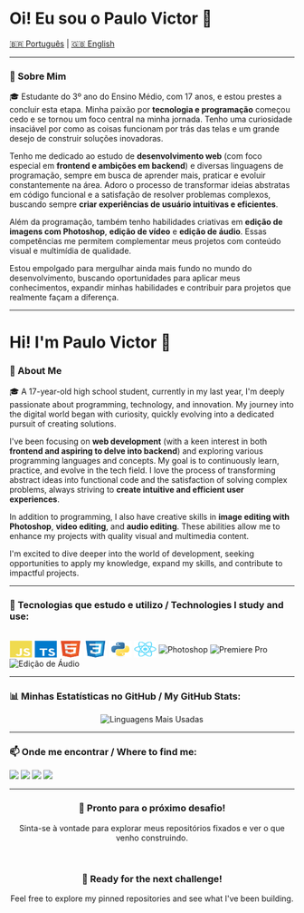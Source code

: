 <h1>Oi! Eu sou o Paulo Victor 👋</h1>

<p>
  <a href="#portugues">🇧🇷 Português</a> | <a href="#english">🇬🇧 English</a>
</p>

---

<a id="portugues"></a>
### 🌟 Sobre Mim

<p>
  🎓 Estudante do 3º ano do Ensino Médio, com 17 anos, e estou prestes a concluir esta etapa. Minha paixão por <b>tecnologia e programação</b> começou cedo e se tornou um foco central na minha jornada. Tenho uma curiosidade insaciável por como as coisas funcionam por trás das telas e um grande desejo de construir soluções inovadoras.
</p>
<p>
  Tenho me dedicado ao estudo de <b>desenvolvimento web</b> (com foco especial em <b>frontend e ambições em backend</b>) e diversas linguagens de programação, sempre em busca de aprender mais, praticar e evoluir constantemente na área. Adoro o processo de transformar ideias abstratas em código funcional e a satisfação de resolver problemas complexos, buscando sempre <b>criar experiências de usuário intuitivas e eficientes</b>.
</p>
<p>
  Além da programação, também tenho habilidades criativas em <b>edição de imagens com Photoshop</b>, <b>edição de vídeo</b> e <b>edição de áudio</b>. Essas competências me permitem complementar meus projetos com conteúdo visual e multimídia de qualidade.
</p>
<p>
  Estou empolgado para mergulhar ainda mais fundo no mundo do desenvolvimento, buscando oportunidades para aplicar meus conhecimentos, expandir minhas habilidades e contribuir para projetos que realmente façam a diferença.
</p>

---

<a id="english"></a>
<h1>Hi! I'm Paulo Victor 👋</h1>

### 🌟 About Me

<p>
  🎓 A 17-year-old high school student, currently in my last year, I'm deeply passionate about programming, technology, and innovation. My journey into the digital world began with curiosity, quickly evolving into a dedicated pursuit of creating solutions.
</p>
<p>
  I've been focusing on <b>web development</b> (with a keen interest in both <b>frontend and aspiring to delve into backend</b>) and exploring various programming languages and concepts. My goal is to continuously learn, practice, and evolve in the tech field. I love the process of transforming abstract ideas into functional code and the satisfaction of solving complex problems, always striving to <b>create intuitive and efficient user experiences</b>.
</p>
<p>
  In addition to programming, I also have creative skills in <b>image editing with Photoshop</b>, <b>video editing</b>, and <b>audio editing</b>. These abilities allow me to enhance my projects with quality visual and multimedia content.
</p>
<p>
  I'm excited to dive deeper into the world of development, seeking opportunities to apply my knowledge, expand my skills, and contribute to impactful projects.
</p>

---

### 🚀 Tecnologias que estudo e utilizo / Technologies I study and use:
<div style="display: inline_block"><br>
  <img align="center" alt="JavaScript" height="30" width="40" src="https://raw.githubusercontent.com/devicons/devicon/master/icons/javascript/javascript-plain.svg">
  <img align="center" alt="TypeScript" height="30" width="40" src="https://raw.githubusercontent.com/devicons/devicon/master/icons/typescript/typescript-plain.svg">
  <img align="center" alt="HTML5" height="30" width="40" src="https://raw.githubusercontent.com/devicons/devicon/master/icons/html5/html5-original.svg">
  <img align="center" alt="CSS3" height="30" width="40" src="https://raw.githubusercontent.com/devicons/devicon/master/icons/css3/css3-original.svg">
  <img align="center" alt="Python" height="30" width="40" src="https://raw.githubusercontent.com/devicons/devicon/master/icons/python/python-original.svg">
  <img align="center" alt="React" height="30" width="40" src="https://raw.githubusercontent.com/devicons/devicon/master/icons/react/react-original.svg">
  <img align="center" alt="Photoshop" height="30" width="40" src="https://upload.wikimedia.org/wikipedia/commons/a/af/Adobe_Photoshop_CC_icon.svg">
  <img align="center" alt="Premiere Pro" height="30" width="40" src="https://upload.wikimedia.org/wikipedia/commons/4/40/Adobe_Premiere_Pro_CC_icon.svg">
  <img align="center" alt="Edição de Áudio" height="30" width="40" src="https://img.icons8.com/fluency/48/audio-wave--v1.png">
</div>


---

### 📊 Minhas Estatísticas no GitHub / My GitHub Stats:

<div align="center">
  <img src="https://github-readme-stats.vercel.app/api/top-langs/?username=paulovrl0624&layout=compact&theme=dark&locale=pt-br&exclude_repo=Desafio-5-Equipe-7-Trilhas-Completo" alt="Linguagens Mais Usadas" />
</div>

---

### 📫 Onde me encontrar / Where to find me:
<div>
  <a href="https://www.instagram.com/paulovrl16/" target="_blank"><img src="https://img.shields.io/badge/INSTAGRAM-ff69b4?style=for-the-badge&logo=instagram&logoColor=white"></a>
  <a href="https://discord.gg/ytGWhAXv" target="_blank"><img src="https://img.shields.io/badge/DISCORD-7289DA?style=for-the-badge&logo=discord&logoColor=white"></a> 
  <a href="mailto:pvrioslima@gmail.com"><img src="https://img.shields.io/badge/GMAIL-EA4335?style=for-the-badge&logo=gmail&logoColor=white"></a>
  <a href="https://www.linkedin.com/in/paulo-victor-915b20271/" target="_blank"><img src="https://img.shields.io/badge/LINKEDIN-blue?style=for-the-badge&logo=linkedin&logoColor=white"></a> 
</div>

---

<div align="center">
  <h3>🚀 Pronto para o próximo desafio!</h3>
  <p>Sinta-se à vontade para explorar meus repositórios fixados e ver o que venho construindo.</p>
  <br>
  <h3>🚀 Ready for the next challenge!</h3>
  <p>Feel free to explore my pinned repositories and see what I've been building.</p>
</div>
